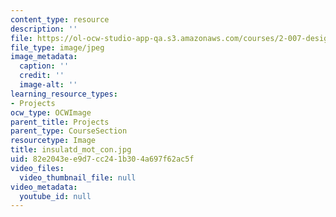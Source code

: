 ```yaml
---
content_type: resource
description: ''
file: https://ol-ocw-studio-app-qa.s3.amazonaws.com/courses/2-007-design-and-manufacturing-i-spring-2009/82e2043ee9d7cc241b304a697f62ac5f_insulatd_mot_con.jpg
file_type: image/jpeg
image_metadata:
  caption: ''
  credit: ''
  image-alt: ''
learning_resource_types:
- Projects
ocw_type: OCWImage
parent_title: Projects
parent_type: CourseSection
resourcetype: Image
title: insulatd_mot_con.jpg
uid: 82e2043e-e9d7-cc24-1b30-4a697f62ac5f
video_files:
  video_thumbnail_file: null
video_metadata:
  youtube_id: null
---
```

